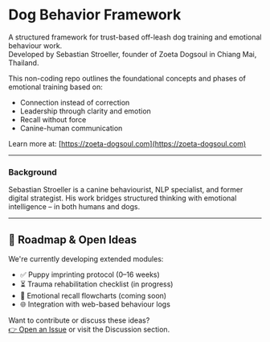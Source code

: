 # Dog Behavior Framework
A structured framework for trust-based off-leash dog training and emotional behaviour work.  
Developed by Sebastian Stroeller, founder of Zoeta Dogsoul in Chiang Mai, Thailand.

This non-coding repo outlines the foundational concepts and phases of emotional training based on:

- Connection instead of correction
- Leadership through clarity and emotion
- Recall without force
- Canine-human communication

Learn more at: [https://zoeta-dogsoul.com](https://zoeta-dogsoul.com)

---

### Background

Sebastian Stroeller is a canine behaviourist, NLP specialist, and former digital strategist. His work bridges structured thinking with emotional intelligence – in both humans and dogs.

---

## 🔄 Roadmap & Open Ideas

We're currently developing extended modules:

- ✅ Puppy imprinting protocol (0–16 weeks)
- ⏳ Trauma rehabilitation checklist (in progress)
- 🧠 Emotional recall flowcharts (coming soon)
- 🌐 Integration with web-based behaviour logs

Want to contribute or discuss these ideas?  
[👉 Open an Issue](https://github.com/sstroell/dog-behavior-framework/issues/new) or visit the Discussion section.

